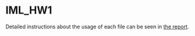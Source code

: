 # IML_HW1

Detailed instructions about the usage of each file can be seen in [the report](REPORT.md).
